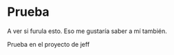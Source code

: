 # Prueba
A ver si furula esto.
Eso me gustaría saber a mí también.



Prueba en el proyecto de jeff
